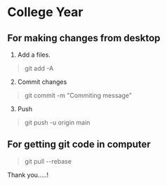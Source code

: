 # College Year





## For making changes from desktop 
1) Add a files.
> git add -A

2) Commit changes
> git commit -m "Commiting message"

3) Push 
> git push -u origin main


## For getting git code in computer
> git pull --rebase

Thank you.....!
